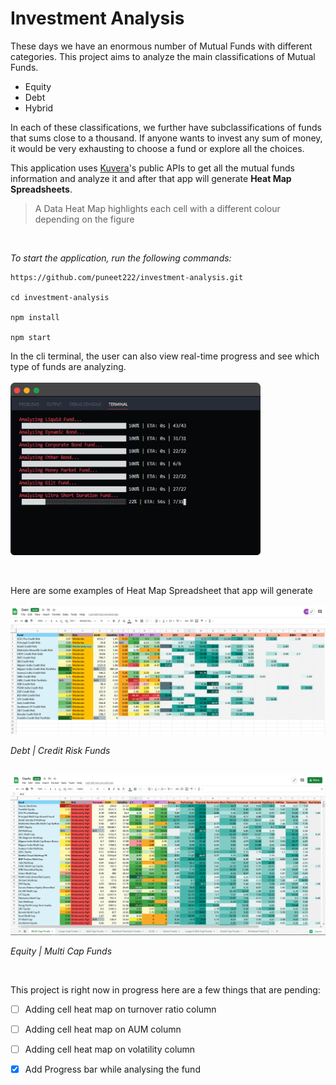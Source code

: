 # Investment Analysis

These days we have an enormous number of Mutual Funds with different categories. This project aims to analyze the main classifications of Mutual Funds.

- Equity
- Debt
- Hybrid

In each of these classifications, we further have subclassifications of funds that sums close to a thousand. If anyone wants to invest any sum of money, it would be very exhausting to choose a fund or explore all the choices.

This application uses [Kuvera](https://kuvera.in/)'s public APIs to get all the mutual funds information and analyze it and after that app will generate **Heat Map Spreadsheets**.

> A Data Heat Map highlights each cell with a different colour depending on the figure

<br>

*To start the application, run the following commands:*

```
https://github.com/puneet222/investment-analysis.git

cd investment-analysis

npm install

npm start
```

In the cli terminal, the user can also view real-time progress and see which type of funds are analyzing.
<br/>
<br/>
<img src="./assets/progress.png" alt="Progress" width="400" />

<br/>

Here are some examples of Heat Map Spreadsheet that app will generate
<br/>
<br/>
<img src="./assets/Debt.png" alt="Debt Funds" width="800" />

*Debt | Credit Risk Funds*
<br/>
<br/>

<img src="./assets/equity.png" alt="Equity Funds" width="800" />

*Equity | Multi Cap Funds*

<br/>

This project is right now in progress here are a few things that are pending:
- [ ] Adding cell heat map on turnover ratio column
- [ ] Adding cell heat map on AUM column
- [ ] Adding cell heat map on volatility column
- [x] Add Progress bar while analysing the fund



